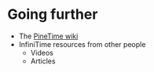 # Going further
* The [PineTime wiki](https://wiki.pine64.org/wiki/PineTime)
* InfiniTime resources from other people
  * Videos
  * Articles